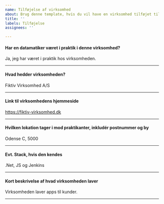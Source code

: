 ```yaml
---
name: Tilføjelse af virksomhed
about: Brug denne template, hvis du vil have en virksomhed tilføjet til samlingen.
title: ''
labels: Tilføjelse
assignees: ''

---
```


#### Har en datamatiker været i praktik i denne virksomhed?  

Ja, jeg har været i praktik hos virksomheden.

---

#### Hvad hedder virksomheden?  

Fiktiv Virksomhed A/S

---

#### Link til virksomhedens hjemmeside

https://fiktiv-virksomhed.dk

---

#### Hvilken lokation tager i mod praktikanter, inkludér postnummer og by  

Odense C, 5000

---

#### Evt. Stack, hvis den kendes  

.Net, JS og Jenkins

---

#### Kort beskrivelse af hvad virksomheden laver

Virksomheden laver apps til kunder.

---
